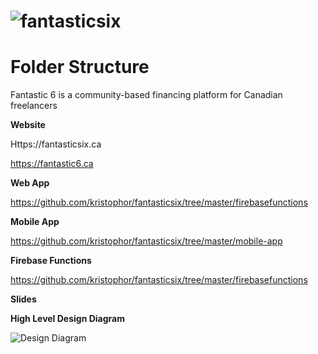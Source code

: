 # ![fantasticsix](https://fantasticsix.ca/fantasixlogo.png)

# Folder Structure

Fantastic 6 is a community-based financing platform for Canadian freelancers

**Website**

Https://fantasticsix.ca

https://fantastic6.ca

**Web App**

https://github.com/kristophor/fantasticsix/tree/master/firebasefunctions

**Mobile App**

https://github.com/kristophor/fantasticsix/tree/master/mobile-app

**Firebase Functions**

https://github.com/kristophor/fantasticsix/tree/master/firebasefunctions



**Slides**



**High Level Design Diagram**

![Design Diagram](https://fantasticsix.ca/fantastic_infra.png)